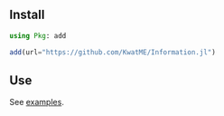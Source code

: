 ## Install

```julia
using Pkg: add

add(url="https://github.com/KwatME/Information.jl")
```

## Use

See [examples](notebook/example.ipynb).
